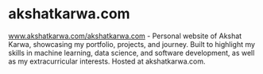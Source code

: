 # akshatkarwa.com

www.akshatkarwa.com/akshatkarwa.com - Personal website of Akshat Karwa, showcasing my portfolio, projects, and journey. Built to highlight my skills in machine learning, data science, and software development, as well as my extracurricular interests. Hosted at akshatkarwa.com.

